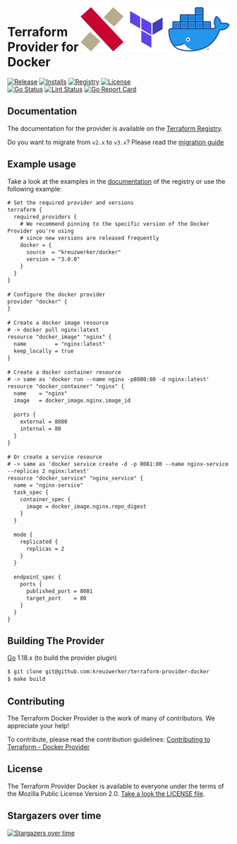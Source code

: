 <a href="https://docker.com">
    <img src="https://raw.githubusercontent.com/kreuzwerker/terraform-provider-docker/master/assets/docker-logo.png" alt="Docker logo" title="Docker" align="right" height="100" />
</a>
<a href="https://terraform.io">
    <img src="https://raw.githubusercontent.com/kreuzwerker/terraform-provider-docker/master/assets/terraform-logo.png" alt="Terraform logo" title="Terraform" align="right" height="100" />
</a>
<a href="https://kreuzwerker.de">
    <img src="https://raw.githubusercontent.com/kreuzwerker/terraform-provider-docker/master/assets/xw-logo.png" alt="Kreuzwerker logo" title="Kreuzwerker" align="right" height="100" />
</a>

# Terraform Provider for Docker

[![Release](https://img.shields.io/github/v/release/kreuzwerker/terraform-provider-docker)](https://github.com/kreuzwerker/terraform-provider-docker/releases)
[![Installs](https://img.shields.io/badge/dynamic/json?logo=terraform&label=installs&query=$.data.attributes.downloads&url=https%3A%2F%2Fregistry.terraform.io%2Fv2%2Fproviders%2F713)](https://registry.terraform.io/providers/kreuzwerker/docker)
[![Registry](https://img.shields.io/badge/registry-doc%40latest-lightgrey?logo=terraform)](https://registry.terraform.io/providers/kreuzwerker/docker/latest/docs)
[![License](https://img.shields.io/badge/license-MIT-blue.svg)](https://github.com/kreuzwerker/terraform-provider-docker/blob/main/LICENSE)  
[![Go Status](https://github.com/kreuzwerker/terraform-provider-docker/workflows/Acc%20Tests/badge.svg)](https://github.com/kreuzwerker/terraform-provider-docker/actions)
[![Lint Status](https://github.com/kreuzwerker/terraform-provider-docker/workflows/golangci-lint/badge.svg)](https://github.com/kreuzwerker/terraform-provider-docker/actions)
[![Go Report Card](https://goreportcard.com/badge/github.com/kreuzwerker/terraform-provider-docker)](https://goreportcard.com/report/github.com/kreuzwerker/terraform-provider-docker)  

## Documentation

The documentation for the provider is available on the [Terraform Registry](https://registry.terraform.io/providers/kreuzwerker/docker/latest/docs).

Do you want to migrate from `v2.x` to `v3.x`? Please read the [migration guide](docs/v2_v3_migration.md)

## Example usage

Take a look at the examples in the [documentation](https://registry.terraform.io/providers/kreuzwerker/docker/3.0.0/docs) of the registry
or use the following example:


```hcl
# Set the required provider and versions
terraform {
  required_providers {
    # We recommend pinning to the specific version of the Docker Provider you're using
    # since new versions are released frequently
    docker = {
      source  = "kreuzwerker/docker"
      version = "3.0.0"
    }
  }
}

# Configure the docker provider
provider "docker" {
}

# Create a docker image resource
# -> docker pull nginx:latest
resource "docker_image" "nginx" {
  name         = "nginx:latest"
  keep_locally = true
}

# Create a docker container resource
# -> same as 'docker run --name nginx -p8080:80 -d nginx:latest'
resource "docker_container" "nginx" {
  name    = "nginx"
  image   = docker_image.nginx.image_id

  ports {
    external = 8080
    internal = 80
  }
}

# Or create a service resource
# -> same as 'docker service create -d -p 8081:80 --name nginx-service --replicas 2 nginx:latest'
resource "docker_service" "nginx_service" {
  name = "nginx-service"
  task_spec {
    container_spec {
      image = docker_image.nginx.repo_digest
    }
  }

  mode {
    replicated {
      replicas = 2
    }
  }

  endpoint_spec {
    ports {
      published_port = 8081
      target_port    = 80
    }
  }
}
```

## Building The Provider

[Go](https://golang.org/doc/install) 1.18.x (to build the provider plugin)


```sh
$ git clone git@github.com:kreuzwerker/terraform-provider-docker
$ make build
```

## Contributing

The Terraform Docker Provider is the work of many of contributors. We appreciate your help!

To contribute, please read the contribution guidelines: [Contributing to Terraform - Docker Provider](CONTRIBUTING.md)

## License

The Terraform Provider Docker is available to everyone under the terms of the Mozilla Public License Version 2.0. [Take a look the LICENSE file](LICENSE).


## Stargazers over time

[![Stargazers over time](https://starchart.cc/kreuzwerker/terraform-provider-docker.svg)](https://starchart.cc/kreuzwerker/terraform-provider-docker)
